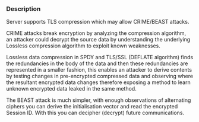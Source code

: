 ### Description

Server supports TLS compression which may allow CRIME/BEAST attacks.

CRIME attacks break encryption by analyzing the compression algorithm, an attacker could decrypt the source data by understanding the underlying Lossless compression algorithm to exploit known weaknesses.

Lossless data compression in SPDY and TLS/SSL (DEFLATE algorithm) finds the redundancies in the body of the data and then these redundancies are represented in a smaller fashion, this enables an attacker to derive contents by testing changes in pre-encrypted compressed data and observing where the resultant encrypted data changes therefore exposing a method to learn unknown encrypted data leaked in the same method.

The BEAST attack is much simpler, with enough observations of alternating ciphers you can derive the initialisation vector and read the encrypted Session ID. With this you can decipher (decrypt) future communications.
